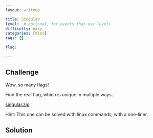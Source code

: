 ```yaml
---
layout: writeup

title: Singular
level:  # optional, for events that use levels
difficulty: easy
categories: [misc]
tags: []

flag:

---
```


## Challenge

Wow, so many flags!

Find the real flag, which is unique in multiple ways.

[singular.zip](writeupfiles/singular.zip)

Hint: This one can be solved with linux commands, with a one-liner.

## Solution


